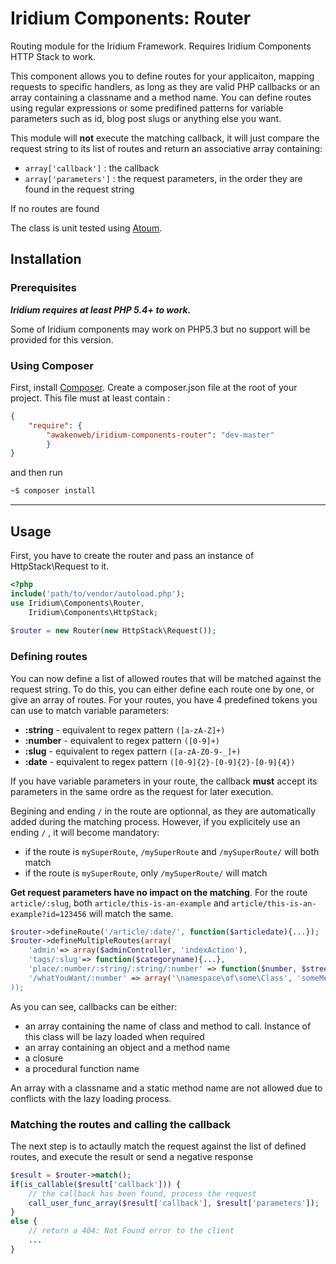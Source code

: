 Iridium Components: Router
=========================

Routing module for the Iridium Framework. Requires Iridium Components HTTP Stack to work.

This component allows you to define routes for your applicaiton, mapping requests to specific handlers, as long as they are valid PHP callbacks or an array containing a classname and a method name.
You can define routes using regular expressions or some predifined patterns for variable parameters such as id, blog post slugs or anything else you want.

This module will **not** execute the matching callback, it will just compare the request string to its list of routes and return an associative array containing:
- `array['callback']` : the callback
- `array['parameters']` : the request parameters, in the order they are found in the request string

If no routes are found

The class is unit tested using [Atoum](https://github.com/atoum/atoum).

Installation
------------
### Prerequisites

***Iridium requires at least PHP 5.4+ to work.***

Some of Iridium components may work on PHP5.3 but no support will be provided for this version.

### Using Composer
First, install [Composer](http://getcomposer.org/ "Composer").
Create a composer.json file at the root of your project. This file must at least contain :
```json
{
    "require": {
        "awakenweb/iridium-components-router": "dev-master"
        }
}
```
and then run
```bash
~$ composer install
```
---
Usage
-----

First, you have to create the router and pass an instance of HttpStack\Request to it.
```php
<?php
include('path/to/vendor/autoload.php');
use Iridium\Components\Router,
    Iridium\Components\HttpStack;
    
$router = new Router(new HttpStack\Request());
```

### Defining routes
You can now define a list of allowed routes that will be matched against the request string.
To do this, you can either define each route one by one, or give an array of routes.
For your routes, you have 4 predefined tokens you can use to match variable parameters:
- **:string** - equivalent to regex pattern `([a-zA-Z]+)`
- **:number** - equivalent to regex pattern `([0-9]+)`
- **:slug** - equivalent to regex pattern `([a-zA-Z0-9-_]+)`
- **:date** - equivalent to regex pattern `([0-9]{2}-[0-9]{2}-[0-9]{4})`
             
If you have variable parameters in your route, the callback **must** accept its parameters in the same ordre as the request for later execution.

 Begining and ending `/` in the route are optionnal, as they are automatically added during the matching process.
 However, if you explicitely use an ending `/` , it will become mandatory:
- if the route is `mySuperRoute`, `/mySuperRoute` and `/mySuperRoute/` will  both match
- if the route is `mySuperRoute`, only `/mySuperRoute/` will match 

**Get request parameters have no impact on the matching**.
For the route `article/:slug`, both `article/this-is-an-example` and `article/this-is-an-example?id=123456` will match the same.

```php
$router->defineRoute('/article/:date/', function($articledate){...});
$router->defineMultipleRoutes(array(
    'admin'=> array($adminController, 'indexAction'),
    'tags/:slug'=> function($categoryname){...},
    'place/:number/:string/:string/:number' => function($number, $street, $city, $zipcode) {...},
    '/whatYouWant/:number' => array('\namespace\of\some\Class', 'someMethod)
));
```

As you can see, callbacks can be either:
- an array containing the name of class and method to call. Instance of this class will be lazy loaded when required
- an array containing an object and a method name
- a closure
- a procedural function name

An array with a classname and a static method name are not allowed due to conflicts with the lazy loading process.

### Matching the routes and calling the callback
The next step is to actaully match the request against the list of defined routes, and execute the result or send a negative response

```php
$result = $router->match();
if(is_callable($result['callback'])) {
    // the callback has been found, process the request
    call_user_func_array($result['callback'], $result['parameters']);
}
else {
    // return a 404: Not Found error to the client
    ...
}
```
